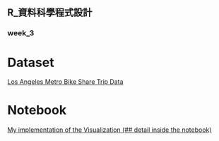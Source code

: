 ## R_資料科學程式設計

### week_3 

# Dataset
[Los Angeles Metro Bike Share Trip Data](https://www.kaggle.com/cityofLA/los-angeles-metro-bike-share-trip-data)

# Notebook
[My implementation of the Visualization (## detail inside the notebook) ](https://mlalpha.github.io/ntu-csx-4001-data-science_107/week_3/hw_3/Los%20Angeles%20Metro%20Bike%20Share%20Trip%20Data.html)